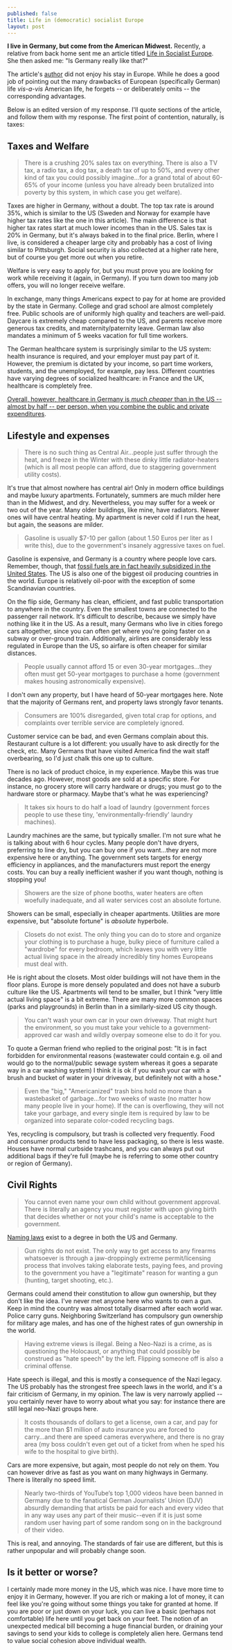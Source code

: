 ```yaml
---
published: false
title: Life in (democratic) socialist Europe
layout: post
---
```

**I live in Germany, but come from the American Midwest.**  Recently, a relative from back home sent me an article titled [Life in Socialist Europe](http://www.examiner.com/article/what-life-socialist-europe-is-actually-like). She then asked me: "Is Germany really like that?"

The article's [author](http://www.examiner.com/conservative-in-national/robert-moon) did not enjoy his stay in Europe.  While he does a good job of pointing out the many drawbacks of European (specifically German) life _vis-a-vis_ American life, he forgets -- or deliberately omits -- the corresponding advantages.

Below is an edited version of my response.  I'll quote sections of the article, and follow them with my response.  The first point of contention, naturally, is taxes:

## Taxes and Welfare

> There is a crushing 20% sales tax on everything. There is also a TV tax, a radio tax, a dog tax, a death tax of up to 50%, and every other kind of tax you could possibly imagine...for a grand total of about 60-65% of your income (unless you have already been brutalized into poverty by this system, in which case you get welfare).

Taxes are higher in Germany, without a doubt. The top tax rate is around 35%, which is similar to the US (Sweden and Norway for example have higher tax rates like the one in this article). The main difference is that higher tax rates start at much lower incomes than in the US. Sales tax is 20% in Germany, but it's always baked in to the final price. Berlin, where I live, is considered a cheaper large city and probably has a cost of living similar to Pittsburgh. Social security is also collected at a higher rate here, but of course you get more out when you retire.

Welfare is very easy to apply for, but you must prove you are looking for work while receiving it (again, in Germany). If you turn down too many job offers, you will no longer receive welfare.

In exchange, many things Americans expect to pay for at home are provided by the state in Germany. College and grad school are almost completely free. Public schools are of uniformly high quality and teachers are well-paid. Daycare is extremely cheap compared to the US, and parents receive more generous tax credits, and maternity/paternity leave. German law also mandates a minimum of 5 weeks vacation for full time workers.

The German healthcare system is surprisingly similar to the US system: health insurance is required, and your employer must pay part of it. However, the premium is dictated by your income, so part time workers, students, and the unemployed, for example, pay less. Different countries have varying degrees of socialized healthcare: in France and the UK, healthcare is completely free.

[Overall, however, healthcare in Germany is _much cheaper_ than in the US -- almost by half -- per person, when you combine the public and private expenditures](http://data.worldbank.org/indicator/SH.XPD.PCAP?order=wbapi_data_value_2013+wbapi_data_value+wbapi_data_value-last&sort=desc).

## Lifestyle and expenses

>There is no such thing as Central Air...people just suffer through the heat, and freeze in the Winter with these dinky little radiator-heaters (which is all most people can afford, due to staggering government utility costs).

It's true that almost nowhere has central air! Only in modern office buildings and maybe luxury apartments. Fortunately, summers are much milder here than in the Midwest, and dry.  Nevertheless, you may suffer for a week or two out of the year. Many older buildings, like mine, have radiators. Newer ones will have central heating. My apartment is never cold if I run the heat, but again, the seasons are milder.

>Gasoline is usually $7-10 per gallon (about 1.50 Euros per liter as I write this), due to the government's insanely aggressive taxes on fuel.

Gasoline is expensive, and Germany is a country where people love cars. Remember, though, that [fossil fuels are in fact heavily subsidized in the United States](http://www.theguardian.com/environment/2015/may/12/us-taxpayers-subsidising-worlds-biggest-fossil-fuel-companies).  The US is also one of the biggest oil producing countries in the world. Europe is relatively oil-poor with the exception of some Scandinavian countries.

On the flip side, Germany has clean, efficient, and fast public transportation to anywhere in the country. Even the smallest towns are connected to the passenger rail network. It's difficult to describe, because we simply have nothing like it in the US. As a result, many Germans who live in cities forego cars altogether, since you can often get where you're going faster on a subway or over-ground train. Additionally, airlines are considerably less regulated in Europe than the US, so airfare is often cheaper for similar distances.

>People usually cannot afford 15 or even 30-year mortgages...they often must get 50-year mortgages to purchase a home (government makes housing astronomically expensive).

I don't own any property, but I have heard of 50-year mortgages here.  Note that the majority of Germans rent, and property laws strongly favor tenants.

>Consumers are 100% disregarded, given total crap for options, and complaints over terrible service are completely ignored.

Customer service can be bad, and even Germans complain about this. Restaurant culture is a lot different: you usually have to ask directly for the check, etc. Many Germans that have visited America find the wait staff overbearing, so I'd just chalk this one up to culture. 

There is no lack of product choice, in my experience.  Maybe this was true decades ago.  However, most goods are sold at a specific store.  For instance, no grocery store will carry hardware or drugs; you must go to the hardware store or pharmacy. Maybe that's what he was experiencing?

>It takes six hours to do half a load of laundry (government forces people to use these tiny, 'environmentally-friendly' laundry machines).

Laundry machines are the same, but typically smaller. I'm not sure what he is talking about with 6 hour cycles. Many people don't have dryers, preferring to line dry, but you can buy one if you want...they are not more expensive here or anything. The government sets targets for energy efficiency in appliances, and the manufacturers must report the energy costs. You can buy a really inefficient washer if you want though, nothing is stopping you!

>Showers are the size of phone booths, water heaters are often woefully inadequate, and all water services cost an absolute fortune.

Showers can be small, especially in cheaper apartments.  Utilities are more expensive, but "absolute fortune" is _absolute_ hyperbole.

>Closets do not exist. The only thing you can do to store and organize your clothing is to purchase a huge, bulky piece of furniture called a "wardrobe" for every bedroom, which leaves you with very little actual living space in the already incredibly tiny homes Europeans must deal with.

He is right about the closets. Most older buildings will not have them in the floor plans. Europe is more densely populated and does not have a suburb culture like the US. Apartments will tend to be smaller, but I think "very little actual living space" is a bit extreme. There are many more common spaces (parks and playgrounds) in Berlin than in a similarly-sized US city though.

>You can't wash your own car in your own driveway. That might hurt the environment, so you must take your vehicle to a government-approved car wash and wildly overpay someone else to do it for you.

To quote a German friend who replied to the original post: "It is in fact forbidden for environmental reasons (wastewater could contain e.g. oil and would go to the normal/public sewage system whereas it goes a separate way in a car washing system) I think it is ok if you wash your car with a brush and bucket of water in your driveway, but definitely not with a hose."

>Even the "big," "Americanized" trash bins hold no more than a wastebasket of garbage...for two weeks of waste (no matter how many people live in your home). If the can is overflowing, they will not take your garbage, and every single item is required by law to be organized into separate color-coded recycling bags.

Yes, recycling is compulsory, but trash is collected very frequently. Food and consumer products tend to have less packaging, so there is less waste. Houses have normal curbside trashcans, and you can always put out additional bags if they're full (maybe he is referring to some other country or region of Germany).

## Civil Rights

>You cannot even name your own child without government approval. There is literally an agency you must register with upon giving birth that decides whether or not your child's name is acceptable to the government.

[Naming laws](https://en.wikipedia.org/wiki/Naming_law) exist to a degree in both the US and Germany.

>Gun rights do not exist. The only way to get access to any firearms whatsoever is through a jaw-droppingly extreme permit/licensing process that involves taking elaborate tests, paying fees, and proving to the government you have a "legitimate" reason for wanting a gun (hunting, target shooting, etc.).

Germans could amend their constitution to allow gun ownership, but they don't like the idea. I've never met anyone here who wants to own a gun. Keep in mind the country was almost totally disarmed after each world war. Police carry guns. Neighboring Switzerland has compulsory gun ownership for military age males, and has one of the highest rates of gun ownership in the world.

>Having extreme views is illegal. Being a Neo-Nazi is a crime, as is questioning the Holocaust, or anything that could possibly be construed as "hate speech" by the left. Flipping someone off is also a criminal offense.

Hate speech is illegal, and this is mostly a consequence of the Nazi legacy. The US probably has the strongest free speech laws in the world, and it's a fair criticism of Germany, in my opinion. The law is very narrowly applied -- you certainly never have to worry about what you say: for instance there are still legal neo-Nazi groups here.

>It costs thousands of dollars to get a license, own a car, and pay for the more than $1 million of auto insurance you are forced to carry...and there are speed cameras everywhere, and there is no gray area (my boss couldn't even get out of a ticket from when he sped his wife to the hospital to give birth).

Cars are more expensive, but again, most people do not rely on them. You can however drive as fast as you want on many highways in Germany. There is literally no speed limit.

>Nearly two-thirds of YouTube’s top 1,000 videos have been banned in Germany due to the fanatical German Journalists’ Union (DJV) absurdly demanding that artists be paid for each and every video that in any way uses any part of their music--even if it is just some random user having part of some random song on in the background of their video.

This is real, and annoying. The standards of fair use are different, but this is rather unpopular and will probably change soon.

## Is it better or worse? 

I certainly made more money in the US, which was nice. I have more time to enjoy it in Germany, however. If you are rich or making a lot of money, it can feel like you're going without some things you take for granted at home. If you are poor or just down on your luck, you can live a basic (perhaps not comfortable) life here until you get back on your feet. The notion of an unexpected medical bill becoming a huge financial burden, or draining your savings to send your kids to college is completely alien here. Germans tend to value social cohesion above individual wealth. 